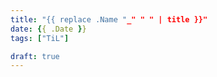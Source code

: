```yaml
---
title: "{{ replace .Name "_" " " | title }}"
date: {{ .Date }}
tags: ["TiL"]

draft: true
---
```


<!--more-->
<!-- START doctoc generated TOC please keep comment here to allow auto update -->
<!-- END doctoc generated TOC please keep comment here to allow auto update -->
